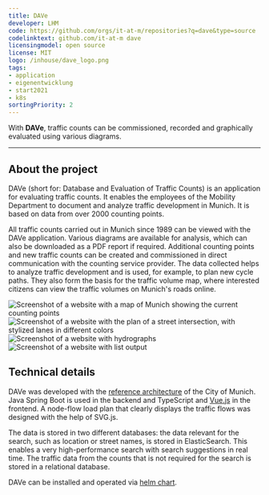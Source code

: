 ```yaml
---
title: DAVe
developer: LHM
code: https://github.com/orgs/it-at-m/repositories?q=dave&type=source
codelinktext: github.com/it-at-m dave
licensingmodel: open source
license: MIT
logo: /inhouse/dave_logo.png
tags:
- application
- eigenentwicklung
- start2021
- k8s
sortingPriority: 2
---
```

With __DAVe__, traffic counts can be commissioned, recorded and graphically evaluated using various diagrams.

---

## About the project


DAVe (short for: Database and Evaluation of Traffic Counts) is an application for evaluating traffic counts. It enables the employees of the Mobility Department to document and analyze traffic development in Munich. It is based on data from over 2000 counting points.
 
All traffic counts carried out in Munich since 1989 can be viewed with the DAVe application. Various diagrams are available for analysis, which can also be downloaded as a PDF report if required. Additional counting points and new traffic counts can be created and commissioned in direct communication with the counting service provider.
The data collected helps to analyze traffic development and is used, for example, to plan new cycle paths. They also form the basis for the traffic volume map, where interested citizens can view the traffic volumes on Munich's roads online.

![Screenshot of a website with a map of Munich showing the current counting points](/inhouse/DAVE_Karte.png)
![Screenshot of a website with the plan of a street intersection, with stylized lanes in different colors](/inhouse/DAVE-Standardansicht-Knoten-Strom-Belastungsplan.png)
![Screenshot of a website with hydrographs](/inhouse/DAVE_Ganglinie.png)
![Screenshot of a website with list output](/inhouse/DAVE_Listenausgabe.png)


## Technical details

DAVe was developed with the [reference architecture](../publish#refarch) of the City of Munich. Java Spring Boot is used in the backend and TypeScript and [Vue.js](vuejs) in the frontend. A node-flow load plan that clearly displays the traffic flows was designed with the help of SVG.js.

The data is stored in two different databases: the data relevant for the search, such as location or street names, is stored in ElasticSearch. This enables a very high-performance search with search suggestions in real time. The traffic data from the counts that is not required for the search is stored in a relational database.

DAVe can be installed and operated via [helm chart](https://artifacthub.io/packages/helm/it-at-m/dave?modal=install).

